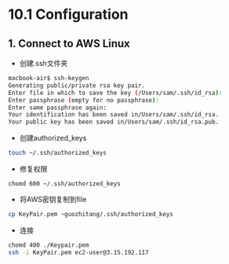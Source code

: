 # 10.1 Configuration

## 1. Connect to AWS Linux

* 创建.ssh文件夹

```bash
macbook-air$ ssh-keygen
Generating public/private rsa key pair.
Enter file in which to save the key (/Users/sam/.ssh/id_rsa): 
Enter passphrase (empty for no passphrase): 
Enter same passphrase again: 
Your identification has been saved in/Users/sam/.ssh/id_rsa.
Your public key has been saved in/Users/sam/.ssh/id_rsa.pub.
```

* 创建authorized\_keys

```bash
touch ~/.ssh/authorized_keys
```

* 修复权限

```text
chomd 600 ~/.ssh/authorized_keys
```

* 将AWS密钥复制到file

```bash
cp KeyPair.pem ~guozhitang/.ssh/authorized_keys
```

* 连接

```bash
chomd 400 ./Keypair.pem
ssh -i KeyPair.pem ec2-user@3.15.192.117
```

